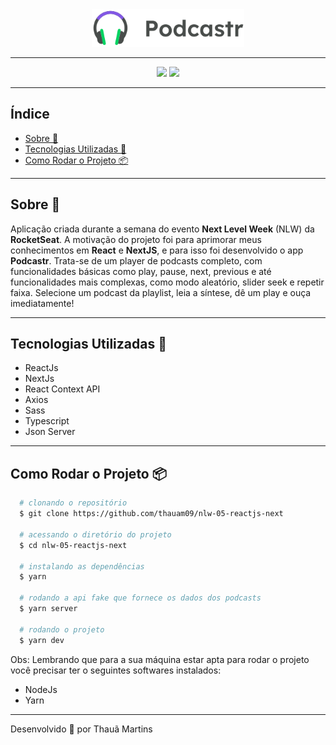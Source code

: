 <div align="center">
  <img src="public/logo.svg" height="60">
</div>

---

<div align="center">
  <img src="https://media.giphy.com/media/V0JWnuAjQpz7NUZYMK/giphy.gif">
  <img src="https://media.giphy.com/media/I1l53VIJ6oQCRN96wh/giphy.gif">
</div>

---

## Índice

- [Sobre 📖](#Sobre-)
- [Tecnologias Utilizadas 🚀](#Tecnologias-Utilizadas-)
- [Como Rodar o Projeto 📦](#Como-Rodar-o-Projeto-)

---

## Sobre 📖

Aplicação criada durante a semana do evento **Next Level Week** (NLW) da **RocketSeat**. A motivação do projeto foi para aprimorar meus conhecimentos em **React** e **NextJS**, e para isso foi desenvolvido o app **Podcastr**. Trata-se de um player de podcasts completo, com funcionalidades básicas como play, pause, next, previous e até funcionalidades mais complexas, como modo aleatório, slider seek e repetir faixa. Selecione um podcast da playlist, leia a síntese, dê um play e ouça imediatamente!

---

## Tecnologias Utilizadas 🚀

- ReactJs
- NextJs
- React Context API
- Axios
- Sass
- Typescript
- Json Server

---

## Como Rodar o Projeto 📦

```bash
  # clonando o repositório
  $ git clone https://github.com/thauam09/nlw-05-reactjs-next

  # acessando o diretório do projeto
  $ cd nlw-05-reactjs-next

  # instalando as dependências
  $ yarn

  # rodando a api fake que fornece os dados dos podcasts
  $ yarn server

  # rodando o projeto
  $ yarn dev
```

Obs: Lembrando que para a sua máquina estar apta para rodar o projeto você precisar ter o seguintes softwares instalados:

- NodeJs
- Yarn

---

Desenvolvido 🚀 por Thauã Martins

